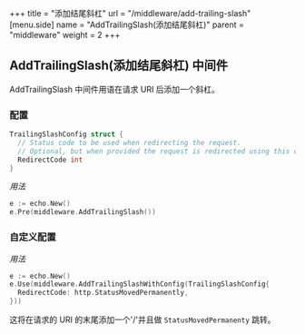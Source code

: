 +++
title = "添加结尾斜杠"
url = "/middleware/add-trailing-slash"
[menu.side]
  name = "AddTrailingSlash(添加结尾斜杠)"
  parent = "middleware"
  weight = 2
+++

## AddTrailingSlash(添加结尾斜杠) 中间件

AddTrailingSlash 中间件用语在请求 URI 后添加一个斜杠。

### 配置

```go
TrailingSlashConfig struct {
  // Status code to be used when redirecting the request.
  // Optional, but when provided the request is redirected using this code.
  RedirectCode int
}
```

*用法*

```go
e := echo.New()
e.Pre(middleware.AddTrailingSlash())
```

### 自定义配置

*用法*

```go
e := echo.New()
e.Use(middleware.AddTrailingSlashWithConfig(TrailingSlashConfig{
  RedirectCode: http.StatusMovedPermanently,
}))
```

这将在请求的 URI 的末尾添加一个'/'并且做 `StatusMovedPermanenty` 跳转。
